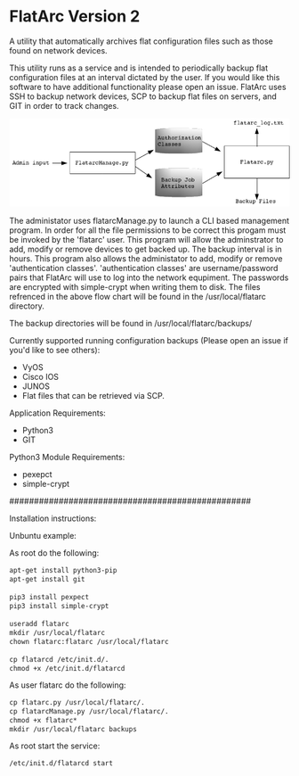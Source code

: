 # FlatArc Version 2
A utility that automatically archives flat configuration files such as those found on network devices.

This utility runs as a service and is intended to periodically backup flat configuration files at an interval dictated by the user.  If you would like this software to have additional functionality please open an issue.  FlatArc uses SSH to backup network devices, SCP to backup flat files on servers, and GIT in order to track changes.

![alt tag](https://github.com/netdsg/FlatArc/blob/master/FlatArcFlow.png)

The administator uses flatarcManage.py to launch a CLI based management program.  In order for all the file permissions to be correct this progam must be invoked by the 'flatarc' user.  This program will allow the adminstrator to add, modify or remove devices to get backed up.  The backup interval is in hours.  This program also allows the administator to add, modify or remove 'authentication classes'.  'authentication classes' are username/password pairs that FlatArc will use to log into the network equpiment.  The passwords are encrypted with simple-crypt when writing them to disk.  The files refrenced in the above flow chart will be found in the /usr/local/flatarc directory.

The backup directories will be found in /usr/local/flatarc/backups/

Currently supported running configuration backups (Please open an issue if you'd like to see others):
- VyOS
- Cisco IOS
- JUNOS
- Flat files that can be retrieved via SCP.

Application Requirements:
- Python3
- GIT

Python3 Module Requirements:
- pexepct
- simple-crypt

#################################################

Installation instructions:

Unbuntu example:

As root do the following:

    apt-get install python3-pip
    apt-get install git

    pip3 install pexpect
    pip3 install simple-crypt

    useradd flatarc
    mkdir /usr/local/flatarc
    chown flatarc:flatarc /usr/local/flatarc

    cp flatarcd /etc/init.d/.
    chmod +x /etc/init.d/flatarcd

As user flatarc do the following:

    cp flatarc.py /usr/local/flatarc/.
    cp flatarcManage.py /usr/local/flatarc/.
    chmod +x flatarc*
    mkdir /usr/local/flatarc backups

As root start the service:

    /etc/init.d/flatarcd start
